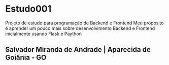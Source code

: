 # Estudo001
 Projeto de estudo para programação de Backend e Frontend
 Meu proposito é aprender um pouco mais sobre desenvolvimento Backend e Frontend inicialmente usando Flask e Paython

 ## Salvador Miranda de Andrade | Aparecida de Goiânia - GO
